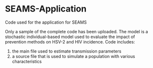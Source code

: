 # SEAMS-Application
Code used for the application for SEAMS

Only a sample of the complete code has been uploaded.
The model is a stochastic individual-based model used to evaluate the impact of prevention methods on HSV-2 and HIV incidence.
Code includes:
1. the main file used to estimate transmission parameters
2. a source file that is used to simulate a population with various characteristics


